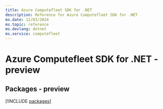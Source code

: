 ```yaml
---
title: Azure Computefleet SDK for .NET
description: Reference for Azure Computefleet SDK for .NET
ms.date: 12/03/2024
ms.topic: reference
ms.devlang: dotnet
ms.service: computefleet
---
```

# Azure Computefleet SDK for .NET - preview
## Packages - preview
[!INCLUDE [packages](computefleet-index.md)]